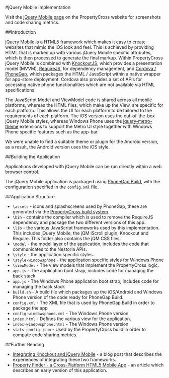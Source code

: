 #jQuery Mobile Implementation

Visit the [jQuery Mobile page](http://propertycross.com/jquerymobile/) on the PropertyCross website for screenshots and code sharing metrics.

##Introduction

[jQuery Mobile](http://jquerymobile.com) is a HTML5 framework which makes it easy to create websites that mimic the iOS look and feel. This is achieved by providing HTML that is marked up with various jQuery Mobile specific attributes, which is then processed to generate the final markup. Within PropertyCross jQuery Mobile is combined with [KnockoutJS](http://knockoutjs.com/), which provides a presentation model (MVVM), [RequireJS](http://requirejs.org/), for dependency management, and [Cordova / PhoneGap](http://phonegap.com/), which packages the HTML / JavaScript within a native wrapper for app-store deployment. Cordova also provides a set of APIs for accessing native phone functionalities which are not available via HTML specifications.

The JavaScript Model and ViewModel code is shared across all mobile platforms, whereas the HTML files, which make up the View, are specific for each platform. This allows the UI for each platform to be tailored to the requirements of each platform. The iOS version uses the out-of-the-box jQuery Mobile styles, whereas Windows Phone uses the [jquery-metro-theme](http://sgrebnov.github.com/jqmobile-metro-theme/) extensions to support the Metro UI style together with Windows Phone specific features such as the app-bar.

We were unable to find a suitable theme or plugin for the Android version, as a result, the Android version uses the iOS style.

##Building the Application

Applications developed with jQuery Mobile can be run directly within a web browser control. 

The jQuery Mobile application is packaged using [PhoneGap Build](https://build.phonegap.com/), with the configuration specified in the `config.xml` file.

##Application Structure

 + `\assets` - icons and splashscreens used by PhoneGap, these are generated via the [PropertyCross build system](https://github.com/ColinEberhardt/PropertyCross/tree/master/build).
 + `\bin` - contains the compiler which is used to remove the RequireJS dependency and package the two different versions of this app.
 + `\lib` - the various JavaScript frameworks used by this implementation. This includes jQuery Mobile, the jQM iScroll plugin, Knockout and Require. This folder also contains the jQM CSS files.
 + `\model` - the model layer of the application, includes the code that communicates to the Nestoria APIs.
 + `\style` - the application specific styles.
 + `\style-windowsphone` - the application specific styles for Windows Phone
 + `\viewModel` - The view models that implement the PropertyCross logic.
 + `app.js` - The application boot strap, includes code for managing the back stack
 + `app.js` - The Windows Phone application boot strap, includes code for managing the back stack
 + `build.sh` - A build file which packages up the iOS/Android and Windows Phone version of the code ready for PhoneGap Build.
 + `config.xml` - The XML file that is used by PhoneGap Build in order to package the app
 + `config-windowsphone.xml` - The Windows Phone version
 + `index.html` - Defines the various view for the application.
 + `index-windowsphone.html` - The Windows Phone version
 + `stats-config.json` - Used by the PropertyCross build in order to compute code sharing metrics.

##Further Reading

 + [Integrating Knockout and jQuery Mobile](http://www.scottlogic.co.uk/blog/colin/2012/10/integrating-knockout-and-jquerymobile/) - a blog post that describes the experiences of integrating these two frameworks.
 + [Property Finder - a Cross-Platform HTML5 Mobile App](http://www.codeproject.com/Articles/445361/Property-Finder-a-cross-platform-HTML5-mobile-app) - an article which describes an early version of this application.


